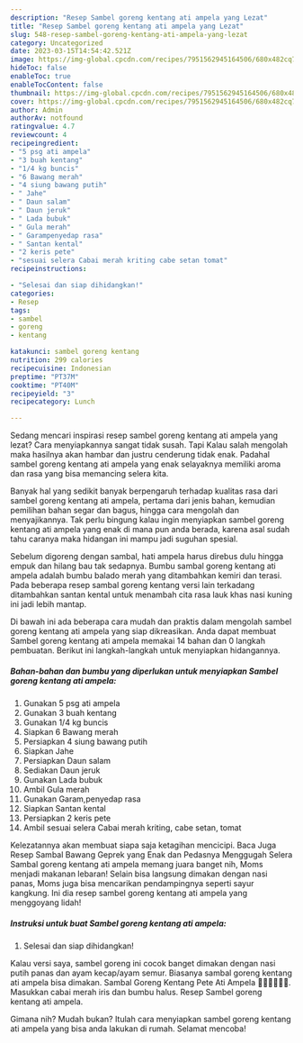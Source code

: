 ```yaml
---
description: "Resep Sambel goreng kentang ati ampela yang Lezat"
title: "Resep Sambel goreng kentang ati ampela yang Lezat"
slug: 548-resep-sambel-goreng-kentang-ati-ampela-yang-lezat
category: Uncategorized
date: 2023-03-15T14:54:42.521Z
image: https://img-global.cpcdn.com/recipes/7951562945164506/680x482cq70/sambel-goreng-kentang-ati-ampela-foto-resep-utama.jpg
hideToc: false
enableToc: true
enableTocContent: false
thumbnail: https://img-global.cpcdn.com/recipes/7951562945164506/680x482cq70/sambel-goreng-kentang-ati-ampela-foto-resep-utama.jpg
cover: https://img-global.cpcdn.com/recipes/7951562945164506/680x482cq70/sambel-goreng-kentang-ati-ampela-foto-resep-utama.jpg
author: Admin
authorAv: notfound
ratingvalue: 4.7
reviewcount: 4
recipeingredient:
- "5 psg ati ampela"
- "3 buah kentang"
- "1/4 kg buncis"
- "6 Bawang merah"
- "4 siung bawang putih"
- " Jahe"
- " Daun salam"
- " Daun jeruk"
- " Lada bubuk"
- " Gula merah"
- " Garampenyedap rasa"
- " Santan kental"
- "2 keris pete"
- "sesuai selera Cabai merah kriting cabe setan tomat"
recipeinstructions:

- "Selesai dan siap dihidangkan!"
categories:
- Resep
tags:
- sambel
- goreng
- kentang

katakunci: sambel goreng kentang 
nutrition: 299 calories
recipecuisine: Indonesian
preptime: "PT37M"
cooktime: "PT40M"
recipeyield: "3"
recipecategory: Lunch

---
```



Sedang mencari inspirasi resep sambel goreng kentang ati ampela yang lezat? Cara menyiapkannya sangat tidak susah. Tapi Kalau salah mengolah maka hasilnya akan hambar dan justru cenderung tidak enak. Padahal sambel goreng kentang ati ampela yang enak selayaknya memiliki aroma dan rasa yang bisa memancing selera kita.


Banyak hal yang sedikit banyak berpengaruh terhadap kualitas rasa dari sambel goreng kentang ati ampela, pertama dari jenis bahan, kemudian pemilihan bahan segar dan bagus, hingga cara mengolah dan menyajikannya. Tak perlu bingung kalau ingin menyiapkan sambel goreng kentang ati ampela yang enak di mana pun anda berada, karena asal sudah tahu caranya maka hidangan ini mampu jadi suguhan spesial.

Sebelum digoreng dengan sambal, hati ampela harus direbus dulu hingga empuk dan hilang bau tak sedapnya. Bumbu sambal goreng kentang ati ampela adalah bumbu balado merah yang ditambahkan kemiri dan terasi. Pada beberapa resep sambal goreng kentang versi lain terkadang ditambahkan santan kental untuk menambah cita rasa lauk khas nasi kuning ini jadi lebih mantap.


Di bawah ini ada beberapa cara mudah dan praktis dalam mengolah sambel goreng kentang ati ampela yang siap dikreasikan. Anda dapat membuat Sambel goreng kentang ati ampela memakai 14 bahan dan 0 langkah pembuatan. Berikut ini langkah-langkah untuk menyiapkan hidangannya.

<!--inarticleads1-->

##### Bahan-bahan dan bumbu yang diperlukan untuk menyiapkan Sambel goreng kentang ati ampela:

1. Gunakan 5 psg ati ampela
1. Gunakan 3 buah kentang
1. Gunakan 1/4 kg buncis
1. Siapkan 6 Bawang merah
1. Persiapkan 4 siung bawang putih
1. Siapkan  Jahe
1. Persiapkan  Daun salam
1. Sediakan  Daun jeruk
1. Gunakan  Lada bubuk
1. Ambil  Gula merah
1. Gunakan  Garam,penyedap rasa
1. Siapkan  Santan kental
1. Persiapkan 2 keris pete
1. Ambil sesuai selera Cabai merah kriting, cabe setan, tomat


Kelezatannya akan membuat siapa saja ketagihan mencicipi. Baca Juga Resep Sambal Bawang Geprek yang Enak dan Pedasnya Menggugah Selera Sambal goreng kentang ati ampela memang juara banget nih, Moms menjadi makanan lebaran! Selain bisa langsung dimakan dengan nasi panas, Moms juga bisa mencarikan pendampingnya seperti sayur kangkung. Ini dia resep sambel goreng kentang ati ampela yang menggoyang lidah! 

<!--inarticleads2-->

##### Instruksi untuk buat Sambel goreng kentang ati ampela:


1. Selesai dan siap dihidangkan!

Kalau versi saya, sambel goreng ini cocok banget dimakan dengan nasi putih panas dan ayam kecap/ayam semur. Biasanya sambal goreng kentang ati ampela bisa dimakan. Sambal Goreng Kentang Pete Ati Ampela 👍🏼👍🏼👍🏼. Masukkan cabai merah iris dan bumbu halus. Resep Sambel goreng kentang ati ampela. 

Gimana nih? Mudah bukan? Itulah cara menyiapkan sambel goreng kentang ati ampela yang bisa anda lakukan di rumah. Selamat mencoba!
